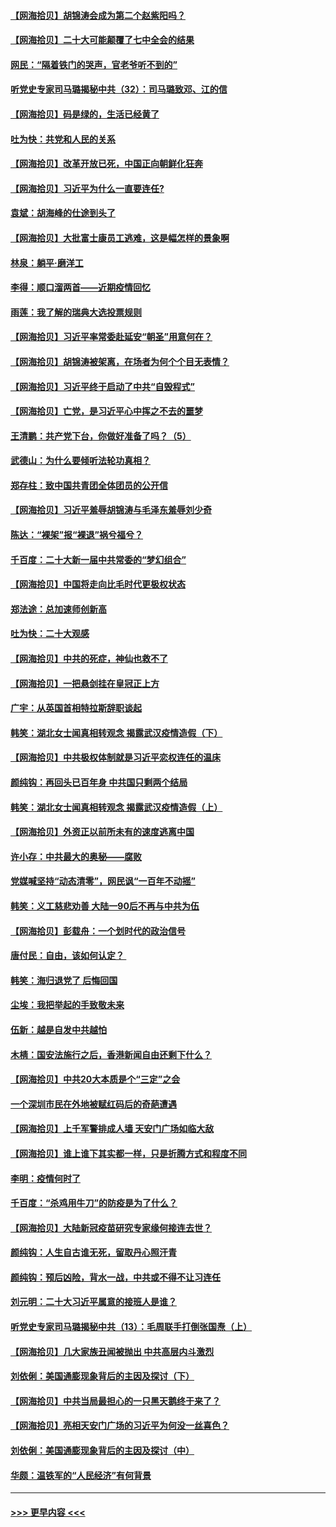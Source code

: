 #### [【网海拾贝】胡锦涛会成为第二个赵紫阳吗？](../pages/nsc993/n13861625.md?t=11082150) 
#### [【网海拾贝】二十大可能颠覆了七中全会的结果](../pages/nsc993/n13861040.md?t=11082150) 
#### [网民：“隔着铁门的哭声，官老爷听不到的”](../pages/nsc993/n13860900.md?t=11082150) 
#### [听党史专家司马璐揭秘中共（32）：司马璐致邓、江的信](../pages/nsc993/n13860416.md?t=11082150) 
#### [【网海拾贝】码是绿的，生活已经黄了](../pages/nsc993/n13860405.md?t=11082150) 
#### [吐为快：共党和人民的关系](../pages/nsc993/n13859896.md?t=11082150) 
#### [【网海拾贝】改革开放已死，中国正向朝鲜化狂奔](../pages/nsc993/n13859889.md?t=11082150) 
#### [【网海拾贝】习近平为什么一直要连任?](../pages/nsc993/n13858968.md?t=11082150) 
#### [袁斌：胡海峰的仕途到头了](../pages/nsc993/n13857453.md?t=11082150) 
#### [【网海拾贝】大批富士康员工逃难，这是幅怎样的景象啊](../pages/nsc993/n13856937.md?t=11082150) 
#### [林泉：躺平·磨洋工](../pages/nsc993/n13856111.md?t=11082150) 
#### [李得：顺口溜两首——近期疫情回忆](../pages/nsc993/n13856105.md?t=11082150) 
#### [雨莲：我了解的瑞典大选投票规则](../pages/nsc993/n13856085.md?t=11082150) 
#### [【网海拾贝】习近平率常委赴延安“朝圣”用意何在？](../pages/nsc993/n13855969.md?t=11082150) 
#### [【网海拾贝】胡锦涛被架离，在场者为何个个目无表情？](../pages/nsc993/n13855661.md?t=11082150) 
#### [【网海拾贝】习近平终于启动了中共“自毁程式”](../pages/nsc993/n13855241.md?t=11082150) 
#### [【网海拾贝】亡党，是习近平心中挥之不去的噩梦](../pages/nsc993/n13854204.md?t=11082150) 
#### [王清鹏：共产党下台，你做好准备了吗？（5）](../pages/nsc993/n13853768.md?t=11082150) 
#### [武德山：为什么要倾听法轮功真相？](../pages/nsc993/n13853119.md?t=11082150) 
#### [郑存柱：致中国共青团全体团员的公开信](../pages/nsc993/n13852864.md?t=11082150) 
#### [【网海拾贝】习近平羞辱胡锦涛与毛泽东羞辱刘少奇](../pages/nsc993/n13852778.md?t=11082150) 
#### [陈达：“裸架”报“裸退”祸兮福兮？](../pages/nsc993/n13852366.md?t=11082150) 
#### [千百度：二十大新一届中共常委的“梦幻组合”](../pages/nsc993/n13852328.md?t=11082150) 
#### [【网海拾贝】中国将走向比毛时代更极权状态](../pages/nsc993/n13851715.md?t=11082150) 
#### [郑法途：总加速师创新高](../pages/nsc993/n13851576.md?t=11082150) 
#### [吐为快：二十大观感](../pages/nsc993/n13851456.md?t=11082150) 
#### [【网海拾贝】中共的死症，神仙也救不了](../pages/nsc993/n13851413.md?t=11082150) 
#### [【网海拾贝】一把悬剑挂在皇冠正上方](../pages/nsc993/n13851183.md?t=11082150) 
#### [广宇：从英国首相特拉斯辞职谈起](../pages/nsc993/n13850804.md?t=11082150) 
#### [韩笑：湖北女士闻真相转观念 揭露武汉疫情造假（下）](../pages/nsc993/n13850769.md?t=11082150) 
#### [【网海拾贝】中共极权体制就是习近平恋权连任的温床](../pages/nsc993/n13850760.md?t=11082150) 
#### [颜纯钩：再回头已百年身 中共国只剩两个结局](../pages/nsc993/n13850207.md?t=11082150) 
#### [韩笑：湖北女士闻真相转观念 揭露武汉疫情造假（上）](../pages/nsc993/n13850176.md?t=11082150) 
#### [【网海拾贝】外资正以前所未有的速度逃离中国](../pages/nsc993/n13849728.md?t=11082150) 
#### [许小存：中共最大的奥秘——腐败](../pages/nsc993/n13848635.md?t=11082150) 
#### [党媒喊坚持“动态清零”，网民讽“一百年不动摇”](../pages/nsc993/n13848552.md?t=11082150) 
#### [韩笑：义工慈悲劝善 大陆一90后不再与中共为伍](../pages/nsc993/n13848520.md?t=11082150) 
#### [【网海拾贝】彭载舟：一个划时代的政治信号](../pages/nsc993/n13847854.md?t=11082150) 
#### [唐付民：自由，该如何认定？ ](../pages/nsc993/n13847800.md?t=11082150) 
#### [韩笑：海归退党了 后悔回国](../pages/nsc993/n13846872.md?t=11082150) 
#### [尘埃：我把举起的手致敬未来](../pages/nsc993/n13846423.md?t=11082150) 
#### [伍新：越是自发中共越怕](../pages/nsc993/n13846265.md?t=11082150) 
#### [木棈：国安法施行之后，香港新闻自由还剩下什么？](../pages/nsc993/n13844393.md?t=11082150) 
#### [【网海拾贝】中共20大本质是个“三定”之会](../pages/nsc993/n13843708.md?t=11082150) 
#### [一个深圳市民在外地被赋红码后的奇葩遭遇](../pages/nsc993/n13843303.md?t=11082150) 
#### [【网海拾贝】上千军警排成人墙 天安门广场如临大敌](../pages/nsc993/n13842741.md?t=11082150) 
#### [【网海拾贝】谁上谁下其实都一样，只是折腾方式和程度不同](../pages/nsc993/n13841688.md?t=11082150) 
#### [李明：疫情何时了](../pages/nsc993/n13841552.md?t=11082150) 
#### [千百度：“杀鸡用牛刀”的防疫是为了什么？](../pages/nsc993/n13841280.md?t=11082150) 
#### [【网海拾贝】大陆新冠疫苗研究专家缘何接连去世？](../pages/nsc993/n13840897.md?t=11082150) 
#### [颜纯钩：人生自古谁无死，留取丹心照汗青](../pages/nsc993/n13840525.md?t=11082150) 
#### [颜纯钩：预后凶险，背水一战，中共或不得不让习连任](../pages/nsc993/n13840503.md?t=11082150) 
#### [刘元明：二十大习近平属意的接班人是谁？](../pages/nsc993/n13840433.md?t=11082150) 
#### [听党史专家司马璐揭秘中共（13）：毛周联手打倒张国焘（上）](../pages/nsc993/n13839929.md?t=11082150) 
#### [【网海拾贝】几大家族丑闻被抛出 中共高层内斗激烈](../pages/nsc993/n13839902.md?t=11082150) 
#### [刘依俐：美国通膨现象背后的主因及探讨（下）](../pages/nsc993/n13839273.md?t=11082150) 
#### [【网海拾贝】中共当局最担心的一只黑天鹅终于来了？](../pages/nsc993/n13838947.md?t=11082150) 
#### [【网海拾贝】亮相天安门广场的习近平为何没一丝喜色？](../pages/nsc993/n13838591.md?t=11082150) 
#### [刘依俐：美国通膨现象背后的主因及探讨（中）](../pages/nsc993/n13838520.md?t=11082150) 
#### [华颇：温铁军的“人民经济”有何背景](../pages/nsc993/n13838276.md?t=11082150) 

----
#### [ >>> 更早内容 <<< ](../indexes/nsc993-earlier.md)
